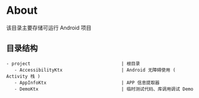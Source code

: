 # About

该目录主要存储可运行 Android 项目


## 目录结构

```
- project                                  | 根目录
   - AccessibilityKtx                      | Android 无障碍使用 ( Activity 栈 )
   - AppInfoKtx                            | APP 信息提取器
   - DemoKtx                               | 临时测试代码、库调用调试 Demo
```